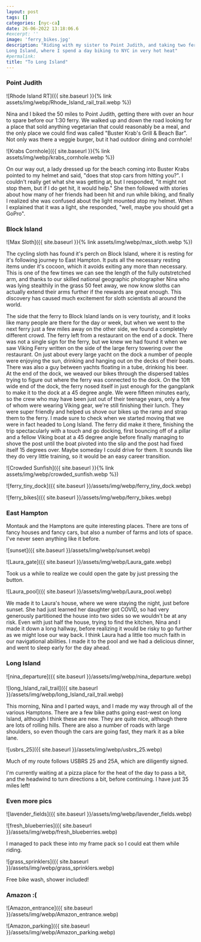 ```yaml
---
layout: post
tags: []
categories: [nyc-ca]
date: 26-06-2022 13:18:06.6
#excerpt: ''
image: 'ferry_bikes.jpg'
description: "Riding with my sister to Point Judith, and taking two ferries to
Long Island, where I spend a day biking to NYC in very hot heat"
#permalink:
title: "To Long Island"
---
```


### Point Judith

![Rhode Island RT]({{ site.baseurl }}{% link assets/img/webp/Rhode_Island_rail_trail.webp %})

Nina and I biked the 50 miles to Point Judith, getting there with over an hour to spare before our 1:30 ferry. We walked up and down the road looking for a place that sold anything vegetarian that could reasonably be a meal, and the only place we could find was called "Buster Krab's Grill & Beach Bar". Not only was there a veggie burger, but it had outdoor dining and cornhole!

![Krabs Cornhole]({{ site.baseurl }}{% link assets/img/webp/krabs_cornhole.webp %})

On our way out, a lady dressed up for the beach coming into Buster Krabs pointed to my helmet and said, "does that stop cars from hitting you?". I couldn't really get what she was getting at, but I responded, "it might not stop them, but if I do get hit, it would help." She then followed with stories about how many of her friends had been hit and run while biking, and finally I realized she was confused about the light mounted atop my helmet. When I explained that it was a light, she responded, "well, maybe you should get a GoPro".

### Block Island

![Max Sloth]({{ site.baseurl }}{% link assets/img/webp/max_sloth.webp %})

The cycling sloth has found it's perch on Block Island, where it is resting for it's following journey to East Hampton. It puts all the necessary resting items under it's cocoon, which it avoids exiting any more than necessary. This is one of the few times we can see the length of the fully outstretched arm, and thanks to our skilled national geographic photographer Nina who was lying stealthily in the grass 50 feet away, we now know sloths can actually extend their arms further if the rewards are great enough. This discovery has caused much excitement for sloth scientists all around the world.

The side that the ferry to Block Island lands on is very touristy, and it looks like many people are there for the day or week, but when we went to the next ferry just a few miles away on the other side, we found a completely different crowd. The ferry left from a restaurant on the end of a dock. There was not a single sign for the ferry, but we knew we had found it when we saw Viking Ferry written on the side of the large ferry towering over the restaurant. On just about every large yacht on the dock a number of people were enjoying the sun, drinking and hanging out on the decks of their boats. There was also a guy between yachts floating in a tube, drinking his beer. At the end of the dock, we weaved our bikes through the dispersed tables trying to figure out where the ferry was connected to the dock. On the 10ft wide end of the dock, the ferry nosed itself in just enough for the gangplank to make it to the dock at a 45 degree angle. We were fifteen minutes early, so the crew who may have been just out of their teenage years, only a few of whom were wearing Viking gear, we're still finishing their lunch. They were super friendly and helped us shove our bikes up the ramp and strap them to the ferry. I made sure to check when we started moving that we were in fact headed to Long Island. The ferry did make it there, finishing the trip spectacularly with a touch and go docking, first bouncing off of a pillar and a fellow Viking boat at a 45 degree angle before finally managing to shove the post until the boat pivoted into the slip and the post had fixed itself 15 degrees over. Maybe someday I could drive for them. It sounds like they do very little training, so it would be an easy career transition.


![Crowded Sunfish]({{ site.baseurl }}{% link assets/img/webp/crowded_sunfish.webp %})

![ferry_tiny_dock]({{ site.baseurl }}/assets/img/webp/ferry_tiny_dock.webp)

![ferry_bikes]({{ site.baseurl }}/assets/img/webp/ferry_bikes.webp)

### East Hampton

Montauk and the Hamptons are quite interesting places. There are tons of fancy houses and fancy cars, but also a number of farms and lots of space. I've never seen anything like it before.

![sunset]({{ site.baseurl }}/assets/img/webp/sunset.webp)

![Laura_gate]({{ site.baseurl }}/assets/img/webp/Laura_gate.webp)

Took us a while to realize we could open the gate by just pressing the button.

![Laura_pool]({{ site.baseurl }}/assets/img/webp/Laura_pool.webp)

We made it to Laura's house, where we were staying the night, just before sunset. She had just learned her daughter got COVID, so had very generously partitioned the house into two sides so we wouldn't be at any risk. Even with just half the house, trying to find the kitchen, Nina and I made it down a long hallway, before realizing it would be risky to go further as we might lose our way back. I think Laura had a little too much faith in our navigational abilities. I made it to the pool and we had a delicious dinner, and went to sleep early for the day ahead.

### Long Island

![nina_departure]({{ site.baseurl }}/assets/img/webp/nina_departure.webp)

![long_Island_rail_trail]({{ site.baseurl }}/assets/img/webp/long_Island_rail_trail.webp)

This morning, Nina and I parted ways, and I made my way through all of the various Hamptons. There are a few bike paths going east-west on long Island, although I think these are new. They are quite nice, although there are lots of rolling hills. There are also a number of roads with large shoulders, so even though the cars are going fast, they mark it as a bike lane.

![usbrs_25]({{ site.baseurl }}/assets/img/webp/usbrs_25.webp)

Much of my route follows USBRS 25 and 25A, which are diligently signed.

I'm currently waiting at a pizza place for the heat of the day to pass a bit, and the headwind to turn directions a bit, before continuing. I have just 35 miles left!

### Even more pics

![lavender_fields]({{ site.baseurl }}/assets/img/webp/lavender_fields.webp)

![fresh_blueberries]({{ site.baseurl }}/assets/img/webp/fresh_blueberries.webp)

I managed to pack these into my frame pack so I could eat them while riding.

![grass_sprinklers]({{ site.baseurl }}/assets/img/webp/grass_sprinklers.webp)

Free bike wash, shower included!


### Amazon :(

![Amazon_entrance]({{ site.baseurl }}/assets/img/webp/Amazon_entrance.webp)

![Amazon_parking]({{ site.baseurl }}/assets/img/webp/Amazon_parking.webp)
